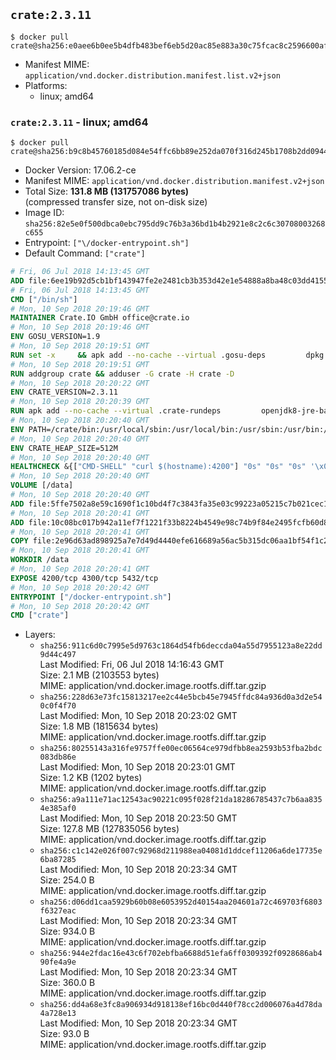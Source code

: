 ## `crate:2.3.11`

```console
$ docker pull crate@sha256:e0aee6b0ee5b4dfb483bef6eb5d20ac85e883a30c75fcac8c2596600afbaa5b4
```

-	Manifest MIME: `application/vnd.docker.distribution.manifest.list.v2+json`
-	Platforms:
	-	linux; amd64

### `crate:2.3.11` - linux; amd64

```console
$ docker pull crate@sha256:b9c8b45760185d084e54ffc6bb89e252da070f316d245b1708b2dd0944e3105c
```

-	Docker Version: 17.06.2-ce
-	Manifest MIME: `application/vnd.docker.distribution.manifest.v2+json`
-	Total Size: **131.8 MB (131757086 bytes)**  
	(compressed transfer size, not on-disk size)
-	Image ID: `sha256:82e5e0f500dbca0ebc795dd9c76b3a36bd1b4b2921e8c2c6c30708003268c655`
-	Entrypoint: `["\/docker-entrypoint.sh"]`
-	Default Command: `["crate"]`

```dockerfile
# Fri, 06 Jul 2018 14:13:45 GMT
ADD file:6ee19b92d5cb1bf143947fe2e2481cb3b353d42e1e54888a8ba48c03dd4155f2 in / 
# Fri, 06 Jul 2018 14:13:45 GMT
CMD ["/bin/sh"]
# Mon, 10 Sep 2018 20:19:46 GMT
MAINTAINER Crate.IO GmbH office@crate.io
# Mon, 10 Sep 2018 20:19:46 GMT
ENV GOSU_VERSION=1.9
# Mon, 10 Sep 2018 20:19:51 GMT
RUN set -x     && apk add --no-cache --virtual .gosu-deps         dpkg         gnupg         curl     && export ARCH=$(echo $(dpkg --print-architecture) | cut -d"-" -f3)     && curl -o /usr/local/bin/gosu -fSL "https://github.com/tianon/gosu/releases/download/$GOSU_VERSION/gosu-$ARCH"     && curl -o /usr/local/bin/gosu.asc -fSL "https://github.com/tianon/gosu/releases/download/$GOSU_VERSION/gosu-$ARCH.asc"     && export GNUPGHOME="$(mktemp -d)"     && gpg --keyserver hkp://keyserver.ubuntu.com:80 --recv-keys B42F6819007F00F88E364FD4036A9C25BF357DD4     && gpg --batch --verify /usr/local/bin/gosu.asc /usr/local/bin/gosu     && rm -rf "$GNUPGHOME" /usr/local/bin/gosu.asc     && chmod +x /usr/local/bin/gosu     && gosu nobody true     && apk del .gosu-deps
# Mon, 10 Sep 2018 20:19:51 GMT
RUN addgroup crate && adduser -G crate -H crate -D
# Mon, 10 Sep 2018 20:20:22 GMT
ENV CRATE_VERSION=2.3.11
# Mon, 10 Sep 2018 20:20:39 GMT
RUN apk add --no-cache --virtual .crate-rundeps         openjdk8-jre-base         python3         openssl         curl     && apk add --no-cache --virtual .build-deps         gnupg         tar     && curl -fSL -O https://cdn.crate.io/downloads/releases/crate-$CRATE_VERSION.tar.gz     && curl -fSL -O https://cdn.crate.io/downloads/releases/crate-$CRATE_VERSION.tar.gz.asc     && export GNUPGHOME="$(mktemp -d)"     && gpg --keyserver hkp://keyserver.ubuntu.com:80 --recv-keys 90C23FC6585BC0717F8FBFC37FAAE51A06F6EAEB     && gpg --batch --verify crate-$CRATE_VERSION.tar.gz.asc crate-$CRATE_VERSION.tar.gz     && rm -rf "$GNUPGHOME" crate-$CRATE_VERSION.tar.gz.asc     && mkdir /crate     && tar -xf crate-$CRATE_VERSION.tar.gz -C /crate --strip-components=1     && rm crate-$CRATE_VERSION.tar.gz     && ln -s /usr/bin/python3 /usr/bin/python     && apk del .build-deps
# Mon, 10 Sep 2018 20:20:40 GMT
ENV PATH=/crate/bin:/usr/local/sbin:/usr/local/bin:/usr/sbin:/usr/bin:/sbin:/bin
# Mon, 10 Sep 2018 20:20:40 GMT
ENV CRATE_HEAP_SIZE=512M
# Mon, 10 Sep 2018 20:20:40 GMT
HEALTHCHECK &{["CMD-SHELL" "curl $(hostname):4200"] "0s" "0s" "0s" '\x00'}
# Mon, 10 Sep 2018 20:20:40 GMT
VOLUME [/data]
# Mon, 10 Sep 2018 20:20:40 GMT
ADD file:5ffe7502a8e59c1690f1c10bd4f7c3843fa35e03c99223a05215c7b021cec1a1 in /crate/config/crate.yml 
# Mon, 10 Sep 2018 20:20:41 GMT
ADD file:10c08bc017b942a11ef7f1221f33b8224b4549e98c74b9f84e2495fcfb60d8ce in /crate/config/log4j2.properties 
# Mon, 10 Sep 2018 20:20:41 GMT
COPY file:2e96d63ad898925a7e7d49d4440efe616689a56ac5b315dc06aa1bf54f1c2e08 in / 
# Mon, 10 Sep 2018 20:20:41 GMT
WORKDIR /data
# Mon, 10 Sep 2018 20:20:41 GMT
EXPOSE 4200/tcp 4300/tcp 5432/tcp
# Mon, 10 Sep 2018 20:20:42 GMT
ENTRYPOINT ["/docker-entrypoint.sh"]
# Mon, 10 Sep 2018 20:20:42 GMT
CMD ["crate"]
```

-	Layers:
	-	`sha256:911c6d0c7995e5d9763c1864d54fb6deccda04a55d7955123a8e22dd9d44c497`  
		Last Modified: Fri, 06 Jul 2018 14:16:43 GMT  
		Size: 2.1 MB (2103553 bytes)  
		MIME: application/vnd.docker.image.rootfs.diff.tar.gzip
	-	`sha256:228d63e73fc15813217ee2c44e5bcb45e7945ffdc84a936d0a3d2e540c0f4f70`  
		Last Modified: Mon, 10 Sep 2018 20:23:02 GMT  
		Size: 1.8 MB (1815634 bytes)  
		MIME: application/vnd.docker.image.rootfs.diff.tar.gzip
	-	`sha256:80255143a316fe9757ffe00ec06564ce979dfbb8ea2593b53fba2bdc083db86e`  
		Last Modified: Mon, 10 Sep 2018 20:23:01 GMT  
		Size: 1.2 KB (1202 bytes)  
		MIME: application/vnd.docker.image.rootfs.diff.tar.gzip
	-	`sha256:a9a111e71ac12543ac90221c095f028f21da18286785437c7b6aa8354e385af0`  
		Last Modified: Mon, 10 Sep 2018 20:23:50 GMT  
		Size: 127.8 MB (127835056 bytes)  
		MIME: application/vnd.docker.image.rootfs.diff.tar.gzip
	-	`sha256:c1c142e026f007c92968d211988ea04081d1ddcef11206a6de17735e6ba87285`  
		Last Modified: Mon, 10 Sep 2018 20:23:34 GMT  
		Size: 254.0 B  
		MIME: application/vnd.docker.image.rootfs.diff.tar.gzip
	-	`sha256:d06dd1caa5929b60b08e6053952d40154aa204601a72c469703f6803f6327eac`  
		Last Modified: Mon, 10 Sep 2018 20:23:34 GMT  
		Size: 934.0 B  
		MIME: application/vnd.docker.image.rootfs.diff.tar.gzip
	-	`sha256:944e2fdac16e43c6f702ebfba6688d51efa6ff0309392f0928686ab490fe4a9e`  
		Last Modified: Mon, 10 Sep 2018 20:23:34 GMT  
		Size: 360.0 B  
		MIME: application/vnd.docker.image.rootfs.diff.tar.gzip
	-	`sha256:dd4a68e3fc8a906934d918138ef16bc0d440f78cc2d006076a4d78da4a728e13`  
		Last Modified: Mon, 10 Sep 2018 20:23:34 GMT  
		Size: 93.0 B  
		MIME: application/vnd.docker.image.rootfs.diff.tar.gzip
